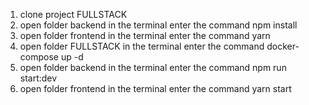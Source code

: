 1. clone project FULLSTACK
2. open folder backend in the terminal enter the command npm install
3. open folder frontend in the terminal enter the command yarn
4. open folder FULLSTACK in the terminal enter the command docker-compose up -d
5. open folder backend in the terminal enter the command npm run start:dev
6. open folder frontend in the terminal enter the command yarn start
